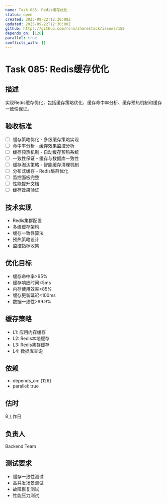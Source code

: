 ```yaml
---
name: Task 085: Redis缓存优化
status: open
created: 2025-09-22T12:30:00Z
updated: 2025-09-22T12:30:00Z
github: https://github.com/rcnn/sharestack/issues/150
depends_on: [126]
parallel: true
conflicts_with: []
---
```


# Task 085: Redis缓存优化

## 描述
实现Redis缓存优化，包括缓存策略优化、缓存命中率分析、缓存预热机制和缓存一致性保证。

## 验收标准
- [ ] 缓存策略优化 - 多级缓存策略实现
- [ ] 命中率分析 - 缓存效果监控分析
- [ ] 缓存预热机制 - 自动缓存预热系统
- [ ] 一致性保证 - 缓存与数据库一致性
- [ ] 缓存淘汰策略 - 智能缓存清理机制
- [ ] 分布式缓存 - Redis集群优化
- [ ] 监控面板完整
- [ ] 性能提升文档
- [ ] 缓存效果验证

## 技术实现
- Redis集群配置
- 多级缓存架构
- 缓存一致性算法
- 预热策略设计
- 监控指标收集

## 优化目标
- 缓存命中率>95%
- 缓存响应时间<5ms
- 内存使用效率>85%
- 缓存更新延迟<100ms
- 数据一致性>99.9%

## 缓存策略
- L1: 应用内存缓存
- L2: Redis本地缓存
- L3: Redis集群缓存
- L4: 数据库查询

## 依赖
- depends_on: [126]
- parallel: true

## 估时
8工作日

## 负责人
Backend Team

## 测试要求
- 缓存一致性测试
- 高并发场景测试
- 故障恢复测试
- 性能压力测试